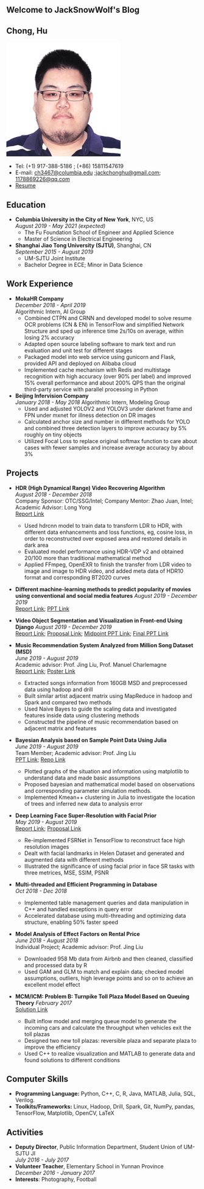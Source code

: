 ## Welcome to JackSnowWolf's Blog

## Chong, Hu
![personal picture](pic/personal_pic.jpg)
* Tel: (+1) 917-388-5186 ; (+86) 15811547619
* E-mail: ch3467@columbia.edu ;jackchonghu@gmail.com; 1178869226@qq.com
* [Resume](doc/huchong_resume.pdf)

## Education
* **Columbia University in the City of New York**, NYC, US  
    *August 2019 - May 2021 (expected)*  
    * The Fu Foundation School of Engineer and Applied Science  
    * Master of Science in Electrical Engineering
* **Shanghai Jiao Tong University (SJTU)**, Shanghai, CN  
    *September 2015 - August 2019*
    * UM-SJTU Joint Institute
    * Bachelor Degree in ECE; Minor in Data Science


## Work Experience
* **MokaHR Company**  
    *December 2018 - April 2019*  
    Algorithmic Intern, AI Group
    * Combined CTPN and CRNN and developed model to solve resume OCR problems (CN & EN) in TensorFlow
and simplified Network Structure and sped up inference time 2s/10s on average, within losing 2% accuracy
    * Adapted open source labeling software to mark text and run evaluation and unit test for different stages 
    * Packaged model into web service using gunicorn and Flask, provided API and deployed on Alibaba cloud
    * Implemented cache mechanism with Redis and multistage recognition with high accuracy (over 90% per label)
and improved 15% overall performance and about 200% QPS than the original third-party service with parallel processing in Python
* **Beijing Infervision Company**  
    *January 2018 - May 2018*
    Algorithmic Intern, Modeling Group
    * Used and adjusted YOLOV2 and YOLOV3 under darknet frame and FPN under mxnet for illness detection
on DR images
    * Calculated anchor size and number in different methods for YOLO and combined three detection layers to
improve accuracy by 5% roughly on tiny objects
    * Utilized Focal Loss to replace original softmax function to care about cases with fewer samples and increase
average accuracy by about 3%

## Projects

* **HDR (High Dynamical Range)  Video Recovering Algorithm**  
    *August 2018 - December 2018*   
    Company Sponsor: OTC/SSG/Intel; Company Mentor: Zhao Juan, Intel; Academic Advisor: Long Yong  
    [Report Link](doc/resource/VE450_Report_Team15.pdf)
    * Used hdrcnn model to train data to transform LDR to HDR, with different data enhancements and loss
functions, eg, cosine loss, in order to reconstructed over exposed area and restored details in dark area
    * Evaluated model performance using HDR-VDP v2 and obtained 20/100 more than traditional mathematical
method
    * Applied FFmpeg, OpenEXR to finish the transfer from LDR video to image and image to HDR video, and
added meta data of HDR10 format and corresponding BT2020 curves

* **Different machine-learning methods to predict popularity of
movies using conventional and social media features**
    *August 2019 - December 2019*  
    [Report Link](doc/resource/EECS6690_final_report.pdf);
    [PPT Link](doc/resource/EECS6690_presentation.pdf)

* **Video Object Segmentation and Visualization in Front-end Using Django** 
    *August 2019 - December 2019*  
    [Report Link](doc/resource/EECS6893_big_data_final_report.pdf);
    [Proposal Link](doc/resource/EECS6893%20project%20proposal.pdf);
    [Midpoint PPT Link](doc/resource/EECS6893-Big-Data-Analytic%20Midpoint%20pre.pdf);
    [Final PPT Link](doc/resource/EECS6893-final_presentation.pdf)
    
    


* **Music Recommendation System Analyzed from Million Song Dataset (MSD)**   
    *June 2019 - August 2019*  
    Academic advisor: Prof. Jing Liu, Prof. Manuel Charlemagne  
    [Report Link](doc/resource/ve572_project.pdf);
    [Poster Link](doc/resource/Ve572_poster.pdf)
    * Extracted songs information from 160GB MSD and preprocessed data using hadoop and drill
    * Built similar artist adjacent matrix using MapReduce in hadoop and Spark and compared two methods
    * Used Naive Bayes to guide the scaling data and investigated features inside data using clustering methods
    * Constructed the pipeline of music recommendation based on adjacent matrix and features

* **Bayesian Analysis based on Sample Point Data Using Julia**  
    *June 2019 - August 2019*  
    Team Member; Academic advisor: Prof. Jing Liu  
    [PPT Link](doc/resource/ve414_project.pdf);
    [Repo Link](https://github.com/JackSnowWolf/VE414_final_project)
    * Plotted graphs of the situation and information using matplotlib to understand
    data and made basic assumptions 
    * Proposed bayesian and mathematical model based on observations and corresponding parameter simulation methods.
    * Implemented Kmean++ clustering in Julia to investigate the location of trees
    and inferred new data to analysis error

* **Deep Learning Face Super-Resolution with Facial Prior**  
    *May 2019 - August 2019*  
    [Report Link](doc/resource/ve581_report.pdf);
    [Proposal Link](doc/resource/VE581_project_proposal.pdf)
    * Re-implemented FSRNet in TensorFlow to reconstruct face high resolution images
    * Dealt with facial landmarks in Helen Dataset and generated and augmented data with different methods
    * Illustrated the significance of using facial prior in face SR tasks with three metrices, MSE, SSIM, PSNR

* **Multi-threaded and Efficient Programming in Database**  
    *Oct 2018 - Dec 2018*  
    * Implemented table management queries and data manipulation in C++ and handled exceptions in query error
    * Accelerated database using multi-threading and optimizing data structure, enabling 50% faster speed

* **Model Analysis of Effect Factors on Rental Price**  
    *June 2018 - August 2018*  
    Individual Project; Academic advisor: Prof. Jing Liu
    * Downloaded 958 Mb data from Airbnb and then cleaned, classified and processed data by R
    * Used GAM and GLM to match and explain data; checked model assumptions, outliers, high leverage points
and so on to achieve an excellent model effect

* **MCM/ICM: Problem B: Turnpike Toll Plaza Model Based on Queuing Theory**
    *February 2017*  
    [Solution Link](doc/resource/58900_solutions.pdf)
    * Built inflow model and merging queue model to generate the incoming cars and calculate the throughput when
vehicles exit the toll plazas
    * Designed two new toll plazas: reversible plaza and separate plaza to improve the efficiency
    * Used C++ to realize visualization and MATLAB to generate data and found solutions to different conditions
    
## Computer Skills
* **Programming Language:** Python, C++, C, R, Java, MATLAB, Julia, SQL, Verilog.
* **Toolkits/Frameworks:** Linux, Hadoop, Drill, Spark, Git, NumPy, pandas, TensorFlow, Matplotlib, OpenCV, LaTeX
 
## Activities

* **Deputy Director**, Public Information Department, Student Union of UM-SJTU JI  
    *July 2016 - July 2017*
* **Volunteer Teacher**, Elementary School in Yunnan Province  
    *December 2016 - January 2017*
* **Interests**: Photography, Football

